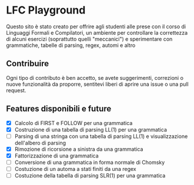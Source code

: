 # LFC Playground

Questo sito è stato creato per offrire agli studenti alle prese con il corso di Linguaggi Formali e Compilatori, un ambiente
per controllare la correttezza di alcuni esercizi (soprattutto quelli "meccanici") e sperimentare con grammatiche, tabelle di parsing, regex, automi e altro

## Contribuire
Ogni tipo di contributo è ben accetto, se avete suggerimenti, correzioni o nuove funzionalità da proporre, sentitevi liberi di aprire una issue o una pull request.

## Features disponibili e future
- [x] Calcolo di FIRST e FOLLOW per una grammatica
- [x] Costruzione di una tabella di parsing LL(1) per una grammatica
- [ ] Parsing di una stringa con una tabella di parsing LL(1) e visualizzazione dell'albero di parsing
- [x] Rimozione di ricorsione a sinistra da una grammatica
- [x] Fattorizzazione di una grammatica
- [ ] Conversione di una grammatica in forma normale di Chomsky
- [ ] Costuzione di un automa a stati finiti da una regex
- [ ] Costuzione della tabella di parsing SLR(1) per una grammatica